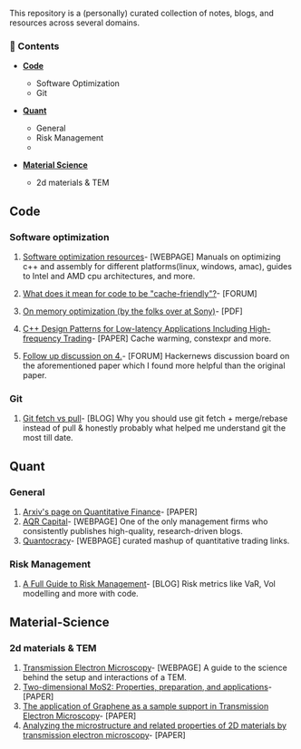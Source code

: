 
This repository is a (personally) curated collection of notes, blogs, and resources across several domains.

### 🧠 Contents

- [**Code**](##code)
  - Software Optimization
  - Git
    
- [**Quant**](##Quant)
  - General
  - Risk Management
  - 
- [**Material Science**](##Material-Science)
  - 2d materials & TEM
  


## Code 

### Software optimization
1. [Software optimization resources](https://www.agner.org/optimize/)- [WEBPAGE] Manuals on optimizing c++ and assembly for different platforms(linux, windows, amac), guides to Intel and AMD cpu architectures, and more.

2. [What does it mean for code to be "cache-friendly"?](https://stackoverflow.com/questions/16699247/what-does-it-mean-for-code-to-be-cache-friendly)- [FORUM]

3. [On memory optimization (by the folks over at Sony)](https://web.archive.org/web/20160422113037/http://www.research.scea.com/research/pdfs/GDC2003_Memory_Optimization_18Mar03.pdf)- [PDF]

4. [C++ Design Patterns for Low-latency Applications Including High-frequency Trading](https://arxiv.org/abs/2309.04259)- [PAPER] Cache warming, constexpr and more.
5. [Follow up discussion on 4.](https://news.ycombinator.com/item?id=40908273)- [FORUM] Hackernews discussion board on the aforementioned paper which I found more helpful than the original paper.

### Git
1. [Git fetch vs pull](https://longair.net/blog/2009/04/16/git-fetch-and-merge/)- [BLOG] Why you should use git fetch + merge/rebase instead of pull & honestly probably what helped me understand git the most till date.

## Quant

### General
1. [Arxiv's page on Quantitative Finance](https://arxiv.org/archive/q-fin)- [PAPER]
2. [AQR Capital](https://www.aqr.com/Insights/Research)- [WEBPAGE] One of the only management firms who consistently publishes high-quality, research-driven blogs.
3. [Quantocracy](https://quantocracy.com/)-  [WEBPAGE] curated mashup of quantitative trading links.



### Risk Management
1. [A Full Guide to Risk Management](https://www.vertoxquant.com/p/a-full-guide-to-risk-management)- [BLOG] Risk metrics like VaR, Vol modelling and more with code.


## Material-Science

### 2d materials & TEM
1. [Transmission Electron Microscopy](https://www.nanoscience.com/techniques/transmission-electron-microscopy/)- [WEBPAGE] A guide to the science behind the setup and interactions of a TEM.
2. [Two-dimensional MoS2: Properties, preparation, and applications](https://www.sciencedirect.com/science/article/pii/S2352847815000040)- [PAPER]
3. [The application of Graphene as a sample support in Transmission Electron Microscopy](https://arxiv.org/pdf/1204.6647)- [PAPER]
4. [Analyzing the microstructure and related properties of 2D materials by transmission electron microscopy](https://appmicro.springeropen.com/articles/10.1186/s42649-019-0013-5)- [PAPER]

